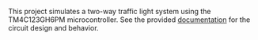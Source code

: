 This project simulates a two-way traffic light system using the TM4C123GH6PM microcontroller. See the provided [documentation](./Documentation.pdf) for the circuit design and behavior.
